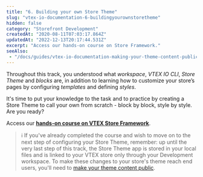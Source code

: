 ```yaml
---
title: "6. Building your own Store Theme"
slug: "vtex-io-documentation-6-buildingyourownstoretheme"
hidden: false
category: "Storefront Development"
createdAt: "2020-08-11T07:03:17.864Z"
updatedAt: "2022-12-13T20:17:44.531Z"
excerpt: "Access our hands-on course on Store Framework."
seeAlso:
 - "/docs/guides/vtex-io-documentation-making-your-theme-content-public"
---
```

Throughout this track, you understood what *workspace*, *VTEX IO CLI*, *Store Theme* and *blocks* are, in addition to learning how to customize your store’s pages by configuring *templates* and defining *styles*.

It's time to put your knowledge to the task and to practice by creating a Store Theme to call your own from scratch - block by block, style by style. Are you ready?

Access our [**hands-on course on VTEX Store Framework**](https://learn.vtex.com/page/learning-path-lang-en).

> ℹ️ If you've already completed the course and wish to move on to the next step of configuring your Store Theme, remember: up until the very last step of this track, the Store Theme app is stored in your local files and is linked to your VTEX store only through your Development workspace. To make these changes to your store's theme reach end users, you'll need to [make your theme content public](https://developers.vtex.com/docs/guides/vtex-io-documentation-making-your-theme-content-public/).
